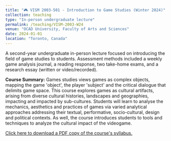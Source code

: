 ```yaml
---
title: "🎮 VISM 2003-501 - Introduction to Game Studies (Winter 2024)"
collection: teaching
type: "In-person undergraduate lecture"
permalink: /teaching/VISM-2003-W24
venue: "OCAD University, Faculty of Arts and Sciences"
date: 2024-01-01
location: "Toronto, Canada"
---
```


A second-year undergraduate in-person lecture focused on introducing the field of game studies to students. Assessment methods included a weekly game analysis journal, a reading response, two take-home exams, and a research essay (written or video/recorded).

<b>Course Summary:</b> Games studies views games as complex objects, mapping the game 'object', the player 'subject' and the critical dialogue that delimits game space. This course explores games as cultural artifacts, arising from diverse cultural histories, landscapes and geographies, impacting and impacted by sub-cultures. Students will learn to analyse the mechanics, aesthetics and practices of games via varied analytical approaches addressing their textual, performative, socio-cultural, design and political contexts. As well, the course introduces students to tools and techniques to analyze the cultural impact of the videogame.

[Click here to download a PDF copy of the course's syllabus.](VISM-2003-501-W24.pdf)
